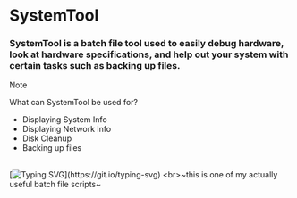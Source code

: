 # SystemTool
### SystemTool is a batch file tool used to easily debug hardware, look at hardware specifications, and help out your system with certain tasks such as backing up files.
> [!NOTE]
> What can SystemTool be used for?
> - Displaying System Info
> - Displaying Network Info
> - Disk Cleanup
> - Backing up files

</br> [![Typing SVG](https://readme-typing-svg.demolab.com?font=Sansation&letterSpacing=close&duration=3000&pause=1000&width=435&lines=Created+By+Galax!)](https://git.io/typing-svg)
<br>~this is one of my actually useful batch file scripts~
